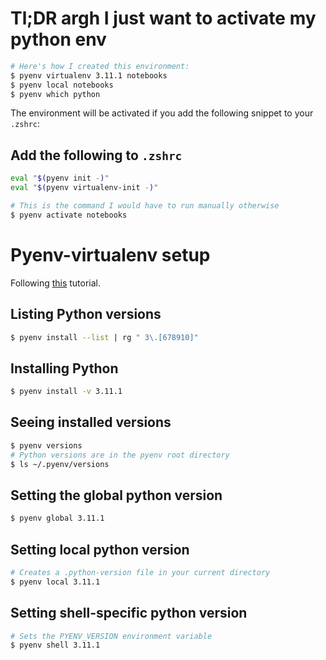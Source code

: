 # Tl;DR argh I just want to activate my python env

```sh
# Here's how I created this environment:
$ pyenv virtualenv 3.11.1 notebooks
$ pyenv local notebooks
$ pyenv which python
```
The environment will be activated if you add the following snippet to your `.zshrc`:

## Add the following to `.zshrc`

```sh
eval "$(pyenv init -)"
eval "$(pyenv virtualenv-init -)"
```

```sh
# This is the command I would have to run manually otherwise
$ pyenv activate notebooks
```

# Pyenv-virtualenv setup

Following [this](https://realpython.com/intro-to-pyenv/) tutorial.

## Listing Python versions

```sh
$ pyenv install --list | rg " 3\.[678910]"
```

## Installing Python

```sh
$ pyenv install -v 3.11.1
```

## Seeing installed versions

```sh
$ pyenv versions
# Python versions are in the pyenv root directory
$ ls ~/.pyenv/versions
```

## Setting the global python version

```sh
$ pyenv global 3.11.1
```

## Setting local python version

```sh
# Creates a .python-version file in your current directory
$ pyenv local 3.11.1
```

## Setting shell-specific python version

```sh
# Sets the PYENV_VERSION environment variable
$ pyenv shell 3.11.1
```